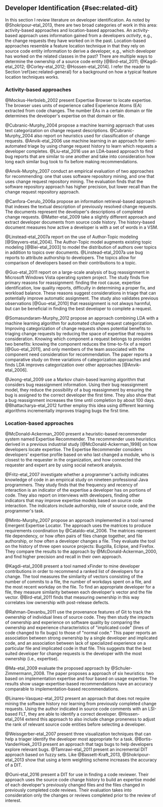 ## Developer Identification {#sec:related-dit}

In this section I review literature on developer identification.
As noted by @Shokripour-etal_2013, there are two broad categories of work in
this area: activity-based approaches and location-based approaches.  An
activity-based approach uses information gained from a developers *activity*,
e.g., the change requests they have worked on in the past.  Location-based
approaches resemble a feature location technique in that they rely on source
code entity information to derive a developer, e.g., which developer has worked
on the related classes in the past?  There are multiple ways to determine the
ownership of a source code entity [@Bird-etal_2011; @Kagdi-etal_2012;
@Corley-etal_2012; @Hossen-etal_2014].  I refer the reader to Section
\ref{sec:related-general} for a background on how a typical feature location
techniques works.

### Activity-based approaches

@Mockus-Herbsleb_2002 present Expertise Browser to locate expertise.  The
browser uses units of experience called Experience Atoms (EA) extracted from
code changes.  The number EAs in a certain domain or file determines the
developer's expertise on that domain or file.

@Cubranic-Murphy_2004 propose a machine learning approach that uses text
categorization on change request descriptions.  @Cubranic-Murphy_2004 also
report on heuristics used for classification of change requests.
@Anvik-etal_2006 use machine learning in an approach for semi-automated triage
by using change request history to learn which requests a developer completes.
@Liu-etal_2016 use an LDA-based approach to find bug reports that are similar
to one another and take into consideration how long each similar bug took to
fix before making recommendations.

@Anvik-Murphy_2007 conduct an empirical evaluation of two approaches for
recommending: one that uses software repository mining, and one that uses
change request repository mining.  The evaluation finds that the software
repository approach has higher precision, but lower recall than the change
request repository approach.

@Canfora-Cerulo_2006a propose an information retrieval-based approach that
indexes the textual description of previously resolved change requests.  The
documents represent the developer's descriptions of completed change requests.
@Matter-etal_2009 take a slightly different approach and extract developer
documents from source code history.  The history-based document measures how
active a developer is with a set of words in a VSM.

@Linstead-etal_2007a report on the use of Author-Topic modeling
[@Steyvers-etal_2004].  The Author-Topic model augments existing topic modeling
[@Blei-etal_2003] to model the distribution of authors over topics in addition
to topics over documents.  @Linstead-etal_2007a use bug reports to attribute
authorship to developers.  The topics allow for comparison of developers based
on their contributions to a topic.

@Guo-etal_2011 report on a large-scale analysis of bug reassignment in
Microsoft Windows Vista operating system project.  The study finds five primary
reasons for reassignment: finding the root cause, expertise identification, low
quality reports, difficulty in determining a proper fix, and workload balance.
These reasons suggest considerations in triage that can potentially improve
automatic assignment.  The study also validates previous observations
[@Guo-etal_2010] that reassignment is not always harmful, but can be beneficial
in finding the best developer to complete a request.

@Somasundaram-Murphy_2012 propose an approach combining LDA with a machine
learning algorithm for automated change request categorization.  Improving
categorization of change requests shows potential benefits to triaging change
requests by reducing the space of expertise that requires consideration.
Knowing which component a request belongs to provides two benefits: knowing the
component reduces the time-to-fix of a report [@Guo-etal_2011], and only
members of the team associated with the component need consideration for
recommendation.  The paper reports a comparative study on three variations
of categorization approaches and finds LDA improves categorization over
other approaches [@Anvik-etal_2006].

@Jeong-etal_2009 use a Markov chain-based learning algorithm that considers bug
reassignment information.  Using their bug reassignment model, they reduce the
possibility of a bug reassignment by ensuring the bug is assigned to the
correct developer the first time.  They also show that a bug reassignment
increases the time until completion by about 100 days.  @Bhattacharya-etal_2012
further employ this idea using different learning algorithms incrementally
improves triaging bugs the first time.

### Location-based approaches

@McDonald-Ackerman_2000 present a heuristic-based recommender system named
Expertise Recommender.  The recommender uses heuristics derived in a previous
industrial study [@McDonald-Ackerman_1998] on how developers locate expertise.
The Expertise Recommender considers developers' expertise profile based on who
last changed a module, who is closest to the requester in the organization, and
how connected the requester and expert are by using social network analysis.

@Fritz-etal_2007 investigate whether a programmer's activity indicates
knowledge of code in an empirical study on nineteen professional Java
programmers.  They study finds that the frequency and recency of interaction is
an indicator of the expertise a developer has on portions of code.  They also
report on interviews with developers, finding other indicators that may improve
expertise models based on source code interaction.  The indicators include
authorship, role of source code, and the programmer's task.

@Minto-Murphy_2007 propose an approach implemented in a tool named Emergent
Expertise Locator.  The approach uses the matrices to produce requirements
coordination by @Cataldo-etal_2006.  The matrices represent file dependency, or
how often pairs of files change together, and file authorship, or how often a
developer changes a file.  They evaluate the tool on the history of three open
source projects: Bugzilla, Eclipse, and Firefox.  They compare the results to
the approach by @McDonald-Ackerman_2000, and find higher precision and recall
in their own approach.

@Kagdi-etal_2008 present a tool named xFinder to mine developer contributions
in order to recommend a ranked list of developers for a change.  The tool
measures the similarity of vectors consisting of the number of commits to a
file, the number of workdays spent on a file, and the most recent workday on
the file.  To find an appropriate developer for a file, they measure similarity
between each developer's vector and the file vector.  @Bird-etal_2011 finds
that measuring ownership in this way correlates low ownership with post-release
defects.

@Rahman-Devanbu_2011 use the provenance features of Git to track the ownership
of individual lines of source code.  They then study the impacts of ownership
and experience on software quality by comparing the ownership and experience
characteristics of "implicated code" (lines of code changed to fix bugs) to
those of "normal code." This paper reports an association between strong
ownership by a single developer and implicated code, and an association between
lack of specialized experience on a particular file and implicated code in that
file.  This suggests that the best suited developer for change requests is the
developer with the most ownership (i.e., expertise).

@Ma-etal_2009 evaluate the proposed approach by @Schuler-Zimmermann_2008.  The
paper proposes a approach of six heuristics: two based on implementation
expertise and four based on usage expertise.  The results show
usage-expertise-based recommendations have an accuracy comparable to
implementation-based recommendations.

@Linares-Vasquez-etal_2012 present an approach that does not require mining the
software history nor learning from previously completed change requests.  Using
the author indicated in source code comments with an LSI-based FLT, they are
able to identify a correct developer.  @Hossen-etal_2014 extend this approach
to also include change proneness to adjust the rank of relevant source code
entities before selecting a developer.

@Weissgerber-etal_2007 present three visualization techniques that can help a
triager identify the developer most appropriate for a task.
@Bortis-VanderHoek_2013 present an approach that tags bugs to help developers
explore relevant bugs.  @Tamrawi-etal_2011 present an incremental DIT approach
based on fuzzy sets.  Like @Bassett-Kraft_2013, @Shokripour-etal_2013 show that
using a term weighting scheme increases the accuracy of a DIT.

@Ouni-etal_2016 present a DIT for use in finding a code reviewer.  Their
approach uses the source code change history to build an expertise model of
each developer's previously changed files and the files changed in previously
completed code reviews.  Their evaluation takes into consideration only the
changes or reviews completed prior to the review of interest.
